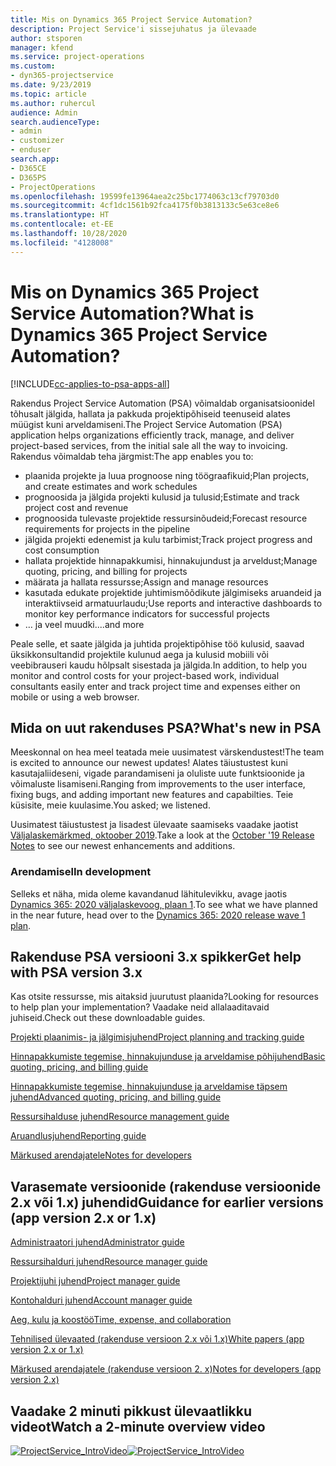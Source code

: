 ```yaml
---
title: Mis on Dynamics 365 Project Service Automation?
description: Project Service'i sissejuhatus ja ülevaade
author: stsporen
manager: kfend
ms.service: project-operations
ms.custom:
- dyn365-projectservice
ms.date: 9/23/2019
ms.topic: article
ms.author: ruhercul
audience: Admin
search.audienceType:
- admin
- customizer
- enduser
search.app:
- D365CE
- D365PS
- ProjectOperations
ms.openlocfilehash: 19599fe13964aea2c25bc1774063c13cf79703d0
ms.sourcegitcommit: 4cf1dc1561b92fca4175f0b3813133c5e63ce8e6
ms.translationtype: HT
ms.contentlocale: et-EE
ms.lasthandoff: 10/28/2020
ms.locfileid: "4128008"
---
```

# <a name="what-is-dynamics-365-project-service-automation"></a><span data-ttu-id="ca227-103">Mis on Dynamics 365 Project Service Automation?</span><span class="sxs-lookup"><span data-stu-id="ca227-103">What is Dynamics 365 Project Service Automation?</span></span>

[!INCLUDE[cc-applies-to-psa-apps-all](../includes/cc-applies-to-psa-apps-all.md)]

<span data-ttu-id="ca227-104">Rakendus Project Service Automation (PSA) võimaldab organisatsioonidel tõhusalt jälgida, hallata ja pakkuda projektipõhiseid teenuseid alates müügist kuni arveldamiseni.</span><span class="sxs-lookup"><span data-stu-id="ca227-104">The Project Service Automation (PSA) application helps organizations efficiently track, manage, and deliver project-based services, from the initial sale all the way to invoicing.</span></span> <span data-ttu-id="ca227-105">Rakendus võimaldab teha järgmist:</span><span class="sxs-lookup"><span data-stu-id="ca227-105">The app enables you to:</span></span>

- <span data-ttu-id="ca227-106">plaanida projekte ja luua prognoose ning töögraafikuid;</span><span class="sxs-lookup"><span data-stu-id="ca227-106">Plan projects, and create estimates and work schedules</span></span>
- <span data-ttu-id="ca227-107">prognoosida ja jälgida projekti kulusid ja tulusid;</span><span class="sxs-lookup"><span data-stu-id="ca227-107">Estimate and track project cost and revenue</span></span>
- <span data-ttu-id="ca227-108">prognoosida tulevaste projektide ressursinõudeid;</span><span class="sxs-lookup"><span data-stu-id="ca227-108">Forecast resource requirements for projects in the pipeline</span></span>
- <span data-ttu-id="ca227-109">jälgida projekti edenemist ja kulu tarbimist;</span><span class="sxs-lookup"><span data-stu-id="ca227-109">Track project progress and cost consumption</span></span>
- <span data-ttu-id="ca227-110">hallata projektide hinnapakkumisi, hinnakujundust ja arveldust;</span><span class="sxs-lookup"><span data-stu-id="ca227-110">Manage quoting, pricing, and billing for projects</span></span>
- <span data-ttu-id="ca227-111">määrata ja hallata ressursse;</span><span class="sxs-lookup"><span data-stu-id="ca227-111">Assign and manage resources</span></span>
- <span data-ttu-id="ca227-112">kasutada edukate projektide juhtimismõõdikute jälgimiseks aruandeid ja interaktiivseid armatuurlaudu;</span><span class="sxs-lookup"><span data-stu-id="ca227-112">Use reports and interactive dashboards to monitor key performance indicators for successful projects</span></span>
- <span data-ttu-id="ca227-113">… ja veel muudki.</span><span class="sxs-lookup"><span data-stu-id="ca227-113">...and more</span></span>

<span data-ttu-id="ca227-114">Peale selle, et saate jälgida ja juhtida projektipõhise töö kulusid, saavad üksikkonsultandid projektile kulunud aega ja kulusid mobiili või veebibrauseri kaudu hõlpsalt sisestada ja jälgida.</span><span class="sxs-lookup"><span data-stu-id="ca227-114">In addition, to help you monitor and control costs for your project-based work, individual consultants easily enter and track project time and expenses either on mobile or using a web browser.</span></span>

## <a name="whats-new-in-psa"></a><span data-ttu-id="ca227-115">Mida on uut rakenduses PSA?</span><span class="sxs-lookup"><span data-stu-id="ca227-115">What's new in PSA</span></span>
<span data-ttu-id="ca227-116">Meeskonnal on hea meel teatada meie uusimatest värskendustest!</span><span class="sxs-lookup"><span data-stu-id="ca227-116">The team is excited to announce our newest updates!</span></span> <span data-ttu-id="ca227-117">Alates täiustustest kuni kasutajaliideseni, vigade parandamiseni ja oluliste uute funktsioonide ja võimaluste lisamiseni.</span><span class="sxs-lookup"><span data-stu-id="ca227-117">Ranging from improvements to the user interface, fixing bugs, and adding important new features and capabilties.</span></span> <span data-ttu-id="ca227-118">Teie küsisite, meie kuulasime.</span><span class="sxs-lookup"><span data-stu-id="ca227-118">You asked; we listened.</span></span>

<span data-ttu-id="ca227-119">Uusimatest täiustustest ja lisadest ülevaate saamiseks vaadake jaotist [Väljalaskemärkmed, oktoober 2019](https://docs.microsoft.com/dynamics365-release-plan/2019wave2/index).</span><span class="sxs-lookup"><span data-stu-id="ca227-119">Take a look at the [October '19 Release Notes](https://docs.microsoft.com/dynamics365-release-plan/2019wave2/index) to see our newest enhancements and additions.</span></span>

### <a name="in-development"></a><span data-ttu-id="ca227-120">Arendamisel</span><span class="sxs-lookup"><span data-stu-id="ca227-120">In development</span></span>
<span data-ttu-id="ca227-121">Selleks et näha, mida oleme kavandanud lähitulevikku, avage jaotis [Dynamics 365: 2020 väljalaskevoog, plaan 1](https://docs.microsoft.com/dynamics365-release-plan/2020wave1/index).</span><span class="sxs-lookup"><span data-stu-id="ca227-121">To see what we have planned in the near future, head over to the [Dynamics 365: 2020 release wave 1 plan](https://docs.microsoft.com/dynamics365-release-plan/2020wave1/index).</span></span>

## <a name="get-help-with-psa-version-3x"></a><span data-ttu-id="ca227-122">Rakenduse PSA versiooni 3.x spikker</span><span class="sxs-lookup"><span data-stu-id="ca227-122">Get help with PSA version 3.x</span></span>
<span data-ttu-id="ca227-123">Kas otsite ressursse, mis aitaksid juurutust plaanida?</span><span class="sxs-lookup"><span data-stu-id="ca227-123">Looking for resources to help plan your implementation?</span></span> <span data-ttu-id="ca227-124">Vaadake neid allalaaditavaid juhiseid.</span><span class="sxs-lookup"><span data-stu-id="ca227-124">Check out these downloadable guides.</span></span>

 [<span data-ttu-id="ca227-125">Projekti plaanimis- ja jälgimisjuhend</span><span class="sxs-lookup"><span data-stu-id="ca227-125">Project planning and tracking guide</span></span>](../psa/implementation-guides/project-planning-tracking.md)

 [<span data-ttu-id="ca227-126">Hinnapakkumiste tegemise, hinnakujunduse ja arveldamise põhijuhend</span><span class="sxs-lookup"><span data-stu-id="ca227-126">Basic quoting, pricing, and billing guide</span></span>](../psa/implementation-guides/begin-quoting-pricing-billing.md)

 [<span data-ttu-id="ca227-127">Hinnapakkumiste tegemise, hinnakujunduse ja arveldamise täpsem juhend</span><span class="sxs-lookup"><span data-stu-id="ca227-127">Advanced quoting, pricing, and billing guide</span></span>](../psa/implementation-guides/adv-quoting-pricing-billing.md)

 [<span data-ttu-id="ca227-128">Ressursihalduse juhend</span><span class="sxs-lookup"><span data-stu-id="ca227-128">Resource management guide</span></span>](../psa/implementation-guides/resource-management-guide.md)

 [<span data-ttu-id="ca227-129">Aruandlusjuhend</span><span class="sxs-lookup"><span data-stu-id="ca227-129">Reporting guide</span></span>](../psa/implementation-guides/reporting-guide.md)

 [<span data-ttu-id="ca227-130">Märkused arendajatele</span><span class="sxs-lookup"><span data-stu-id="ca227-130">Notes for developers</span></span>](../psa/developer-guides/overview-dev-notes-v3.x.md)

## <a name="guidance-for-earlier-versions-app-version-2x-or-1x"></a><span data-ttu-id="ca227-131">Varasemate versioonide (rakenduse versioonide 2.x või 1.x) juhendid</span><span class="sxs-lookup"><span data-stu-id="ca227-131">Guidance for earlier versions (app version 2.x or 1.x)</span></span>
 [<span data-ttu-id="ca227-132">Administraatori juhend</span><span class="sxs-lookup"><span data-stu-id="ca227-132">Administrator guide</span></span>](../psa/admin-guide.md)

 [<span data-ttu-id="ca227-133">Ressursihalduri juhend</span><span class="sxs-lookup"><span data-stu-id="ca227-133">Resource manager guide</span></span>](../psa/resource-manager-guide.md)

 [<span data-ttu-id="ca227-134">Projektijuhi juhend</span><span class="sxs-lookup"><span data-stu-id="ca227-134">Project manager guide</span></span>](../psa/project-manager-guide.md)

 [<span data-ttu-id="ca227-135">Kontohalduri juhend</span><span class="sxs-lookup"><span data-stu-id="ca227-135">Account manager guide</span></span>](../psa/account-manager-guide.md)

 [<span data-ttu-id="ca227-136">Aeg, kulu ja koostöö</span><span class="sxs-lookup"><span data-stu-id="ca227-136">Time, expense, and collaboration</span></span>](../psa/time-expense-collaboration-guide.md)

 [<span data-ttu-id="ca227-137">Tehnilised ülevaated (rakenduse versioon 2.x või 1.x)</span><span class="sxs-lookup"><span data-stu-id="ca227-137">White papers (app version 2.x or 1.x)</span></span>](../psa/white-papers.md)

 [<span data-ttu-id="ca227-138">Märkused arendajatele (rakenduse versioon 2. x)</span><span class="sxs-lookup"><span data-stu-id="ca227-138">Notes for developers (app version 2.x)</span></span>](../psa/developer-guides/add-custom-qoi-forms-v2.x.md)

 ## <a name="watch-a-2-minute-overview-video"></a><span data-ttu-id="ca227-139">Vaadake 2 minuti pikkust ülevaatlikku videot</span><span class="sxs-lookup"><span data-stu-id="ca227-139">Watch a 2-minute overview video</span></span>
 <a name="heroArea"></a> <span data-ttu-id="ca227-140">[![ProjectService_IntroVideo](../psa/media/project-service-intro-video.png "ProjectService_IntroVideo")](https://go.microsoft.com/fwlink/p/?LinkId=799457)</span><span class="sxs-lookup"><span data-stu-id="ca227-140">[![ProjectService_IntroVideo](../psa/media/project-service-intro-video.png "ProjectService_IntroVideo")](https://go.microsoft.com/fwlink/p/?LinkId=799457)</span></span>


